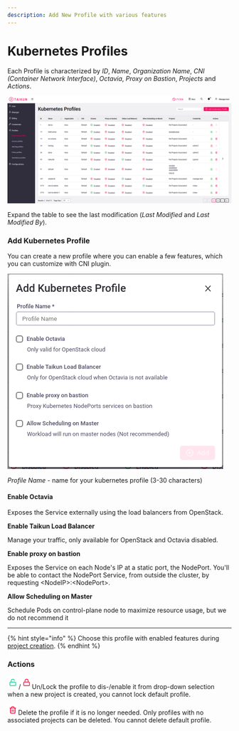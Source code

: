 ```yaml
---
description: Add New Profile with various features
---
```


# Kubernetes Profiles

Each Profile is characterized by _ID_, _Name_, _Organization_ _Name_, _CNI (Container Network Interface)_, _Octavia_, _Proxy on Bastion_, _Projects_ and _Actions_.

![Fig. 1: Kubernetes profiles](../.gitbook/assets/kubernetes-profile.png)

Expand the table to see the last modification (_Last Modified_ and _Last Modified By_).



### Add Kubernetes Profile

You can create a new profile where you can enable a few features, which you can customize with CNI plugin.

![Fig. 2: Add Kubernetes Profile](../.gitbook/assets/add-kubernetes-profile.png)

_Profile Name_ - name for your kubernetes profile (3-30 characters)

#### Enable Octavia

Exposes the Service externally using the load balancers from OpenStack.

**Enable Taikun Load Balancer**

Manage your traffic, only available for OpenStack and Octavia disabled.

**Enable proxy on bastion**

Exposes the Service on each Node's IP at a static port, the NodePort. You'll be able to contact the NodePort Service, from outside the cluster, by requesting \<NodeIP>:\<NodePort>.

**Allow Scheduling on Master**

Schedule Pods on control-plane node to maximize resource usage, but we do not recommend it

****

{% hint style="info" %}
Choose this profile with enabled features during [project creation](https://itera.gitbook.io/taikun/user-guide-1/manager/projects/creating-a-new-project).
{% endhint %}



### Actions

![](<../.gitbook/assets/lock (3).png>)/![](../.gitbook/assets/unlock.png)Un/Lock the profile to dis-/enable it from drop-down selection when a new project is created, you cannot lock default profile.

![](<../.gitbook/assets/delete (2).png>)Delete the profile if it is no longer needed. Only profiles with no associated projects can be deleted. You cannot delete default profile.
